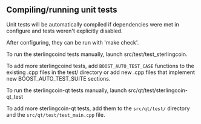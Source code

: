 Compiling/running unit tests
------------------------------------

Unit tests will be automatically compiled if dependencies were met in configure
and tests weren't explicitly disabled.

After configuring, they can be run with 'make check'.

To run the sterlingcoind tests manually, launch src/test/test_sterlingcoin.

To add more sterlingcoind tests, add `BOOST_AUTO_TEST_CASE` functions to the existing
.cpp files in the test/ directory or add new .cpp files that
implement new BOOST_AUTO_TEST_SUITE sections.

To run the sterlingcoin-qt tests manually, launch src/qt/test/sterlingcoin-qt_test

To add more sterlingcoin-qt tests, add them to the `src/qt/test/` directory and
the `src/qt/test/test_main.cpp` file.
